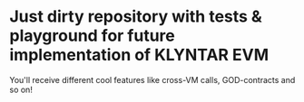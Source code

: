 # Just dirty repository with tests & playground for future implementation of KLYNTAR EVM

You'll receive different cool features like cross-VM calls, GOD-contracts and so on!